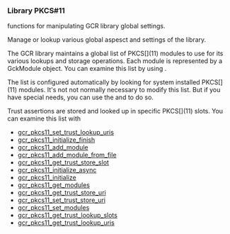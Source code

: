 ### Library PKCS#11

functions for manipulating GCR library global settings.

 Manage or lookup various global aspesct and settings of the library.

 The GCR library maintains a global list of PKCS\[](11) modules to use for
 its various lookups and storage operations. Each module is represented by
 a GckModule object. You can examine this list by using
 [](gcr_pkcs11_get_modules).

 The list is configured automatically by looking for system installed
 PKCS\[](11) modules. It's not not normally necessary to modify this list. But
 if you have special needs, you can use the [](gcr_pkcs11_set_modules) and
 [](gcr_pkcs11_add_module) to do so.

 Trust assertions are stored and looked up in specific PKCS\[](11) slots.
 You can examine this list with [](gcr_pkcs11_get_trust_lookup_slots)

* [gcr_pkcs11_set_trust_lookup_uris]()
* [gcr_pkcs11_initialize_finish]()
* [gcr_pkcs11_add_module]()
* [gcr_pkcs11_add_module_from_file]()
* [gcr_pkcs11_get_trust_store_slot]()
* [gcr_pkcs11_initialize_async]()
* [gcr_pkcs11_initialize]()
* [gcr_pkcs11_get_modules]()
* [gcr_pkcs11_get_trust_store_uri]()
* [gcr_pkcs11_set_trust_store_uri]()
* [gcr_pkcs11_set_modules]()
* [gcr_pkcs11_get_trust_lookup_slots]()
* [gcr_pkcs11_get_trust_lookup_uris]()
